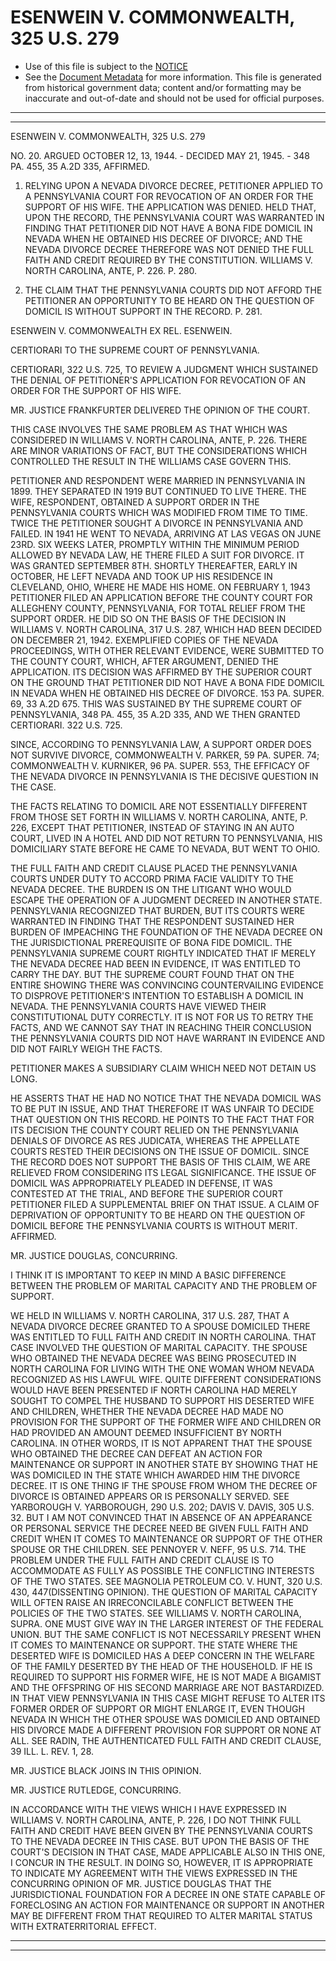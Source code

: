 ---
---

# ESENWEIN V. COMMONWEALTH, 325 U.S. 279

* Use of this file is subject to the [NOTICE](https://github.com/publicdocs/notice/blob/master/NOTICE)
* See the [Document Metadata](../../../) for more information.
  This file is generated from historical government data; content and/or formatting may be inaccurate and out-of-date and should not be used for official purposes.

----------
----------

ESENWEIN V. COMMONWEALTH, 325 U.S. 279

NO. 20.  ARGUED OCTOBER 12, 13, 1944.  - DECIDED MAY 21, 1945.  - 348 PA. 455, 35 A.2D 335, AFFIRMED.

1.  RELYING UPON A NEVADA DIVORCE DECREE, PETITIONER APPLIED TO A PENNSYLVANIA COURT FOR REVOCATION OF AN ORDER FOR THE SUPPORT OF HIS WIFE.  THE APPLICATION WAS DENIED.  HELD THAT, UPON THE RECORD, THE PENNSYLVANIA COURT WAS WARRANTED IN FINDING THAT PETITIONER DID NOT HAVE A BONA FIDE DOMICIL IN NEVADA WHEN HE OBTAINED HIS DECREE OF DIVORCE; AND THE NEVADA DIVORCE DECREE THEREFORE WAS NOT DENIED THE FULL FAITH AND CREDIT REQUIRED BY THE CONSTITUTION.  WILLIAMS V. NORTH CAROLINA, ANTE, P. 226.  P. 280.

2.  THE CLAIM THAT THE PENNSYLVANIA COURTS DID NOT AFFORD THE PETITIONER AN OPPORTUNITY TO BE HEARD ON THE QUESTION OF DOMICIL IS WITHOUT SUPPORT IN THE RECORD.  P. 281.

ESENWEIN V. COMMONWEALTH EX REL. ESENWEIN.

CERTIORARI TO THE SUPREME COURT OF PENNSYLVANIA.

CERTIORARI, 322 U.S. 725, TO REVIEW A JUDGMENT WHICH SUSTAINED THE DENIAL OF PETITIONER'S APPLICATION FOR REVOCATION OF AN ORDER FOR THE SUPPORT OF HIS WIFE.

MR. JUSTICE FRANKFURTER DELIVERED THE OPINION OF THE COURT.

THIS CASE INVOLVES THE SAME PROBLEM AS THAT WHICH WAS CONSIDERED IN WILLIAMS V. NORTH CAROLINA, ANTE, P. 226.  THERE ARE MINOR VARIATIONS OF FACT, BUT THE CONSIDERATIONS WHICH CONTROLLED THE RESULT IN THE WILLIAMS CASE GOVERN THIS.

PETITIONER AND RESPONDENT WERE MARRIED IN PENNSYLVANIA IN 1899.  THEY SEPARATED IN 1919 BUT CONTINUED TO LIVE THERE.  THE WIFE, RESPONDENT, OBTAINED A SUPPORT ORDER IN THE PENNSYLVANIA COURTS WHICH WAS MODIFIED FROM TIME TO TIME.  TWICE THE PETITIONER SOUGHT A DIVORCE IN PENNSYLVANIA AND FAILED.  IN 1941 HE WENT TO NEVADA, ARRIVING AT LAS VEGAS ON JUNE 23RD.  SIX WEEKS LATER, PROMPTLY WITHIN THE MINIMUM PERIOD ALLOWED BY NEVADA LAW, HE THERE FILED A SUIT FOR DIVORCE.  IT WAS GRANTED SEPTEMBER 8TH.  SHORTLY THEREAFTER, EARLY IN OCTOBER, HE LEFT NEVADA AND TOOK UP HIS RESIDENCE IN CLEVELAND, OHIO, WHERE HE MADE HIS HOME.  ON FEBRUARY 1, 1943 PETITIONER FILED AN APPLICATION BEFORE THE COUNTY COURT FOR ALLEGHENY COUNTY, PENNSYLVANIA, FOR TOTAL RELIEF FROM THE SUPPORT ORDER.  HE DID SO ON THE BASIS OF THE DECISION IN WILLIAMS V. NORTH CAROLINA, 317 U.S. 287, WHICH HAD BEEN DECIDED ON DECEMBER 21, 1942.  EXEMPLIFIED COPIES OF THE NEVADA PROCEEDINGS, WITH OTHER RELEVANT EVIDENCE, WERE SUBMITTED TO THE COUNTY COURT, WHICH, AFTER ARGUMENT, DENIED THE APPLICATION.  ITS DECISION WAS AFFIRMED BY THE SUPERIOR COURT ON THE GROUND THAT PETITIONER DID NOT HAVE A BONA FIDE DOMICIL IN NEVADA WHEN HE OBTAINED HIS DECREE OF DIVORCE.  153 PA. SUPER.  69, 33 A.2D 675.  THIS WAS SUSTAINED BY THE SUPREME COURT OF PENNSYLVANIA, 348 PA. 455, 35 A.2D 335, AND WE THEN GRANTED CERTIORARI.  322 U.S. 725.

SINCE, ACCORDING TO PENNSYLVANIA LAW, A SUPPORT ORDER DOES NOT SURVIVE DIVORCE, COMMONWEALTH V. PARKER, 59 PA. SUPER.  74; COMMONWEALTH V. KURNIKER, 96 PA. SUPER.  553, THE EFFICACY OF THE NEVADA DIVORCE IN PENNSYLVANIA IS THE DECISIVE QUESTION IN THE CASE.

THE FACTS RELATING TO DOMICIL ARE NOT ESSENTIALLY DIFFERENT FROM THOSE SET FORTH IN WILLIAMS V. NORTH CAROLINA, ANTE, P. 226, EXCEPT THAT PETITIONER, INSTEAD OF STAYING IN AN AUTO COURT, LIVED IN A HOTEL AND DID NOT RETURN TO PENNSYLVANIA, HIS DOMICILIARY STATE BEFORE HE CAME TO NEVADA, BUT WENT TO OHIO.

THE FULL FAITH AND CREDIT CLAUSE PLACED THE PENNSYLVANIA COURTS UNDER DUTY TO ACCORD PRIMA FACIE VALIDITY TO THE NEVADA DECREE.  THE BURDEN IS ON THE LITIGANT WHO WOULD ESCAPE THE OPERATION OF A JUDGMENT DECREED IN ANOTHER STATE.  PENNSYLVANIA RECOGNIZED THAT BURDEN, BUT ITS COURTS WERE WARRANTED IN FINDING THAT THE RESPONDENT SUSTAINED HER BURDEN OF IMPEACHING THE FOUNDATION OF THE NEVADA DECREE ON THE JURISDICTIONAL PREREQUISITE OF BONA FIDE DOMICIL.  THE PENNSYLVANIA SUPREME COURT RIGHTLY INDICATED THAT IF MERELY THE NEVADA DECREE HAD BEEN IN EVIDENCE, IT WAS ENTITLED TO CARRY THE DAY.  BUT THE SUPREME COURT FOUND THAT ON THE ENTIRE SHOWING THERE WAS CONVINCING COUNTERVAILING EVIDENCE TO DISPROVE PETITIONER'S INTENTION TO ESTABLISH A DOMICIL IN NEVADA.  THE PENNSYLVANIA COURTS HAVE VIEWED THEIR CONSTITUTIONAL DUTY CORRECTLY.  IT IS NOT FOR US TO RETRY THE FACTS, AND WE CANNOT SAY THAT IN REACHING THEIR CONCLUSION THE PENNSYLVANIA COURTS DID NOT HAVE WARRANT IN EVIDENCE AND DID NOT FAIRLY WEIGH THE FACTS.

PETITIONER MAKES A SUBSIDIARY CLAIM WHICH NEED NOT DETAIN US LONG.

HE ASSERTS THAT HE HAD NO NOTICE THAT THE NEVADA DOMICIL WAS TO BE PUT IN ISSUE, AND THAT THEREFORE IT WAS UNFAIR TO DECIDE THAT QUESTION ON THIS RECORD.  HE POINTS TO THE FACT THAT FOR ITS DECISION THE COUNTY COURT RELIED ON THE PENNSYLVANIA DENIALS OF DIVORCE AS RES JUDICATA, WHEREAS THE APPELLATE COURTS RESTED THEIR DECISIONS ON THE ISSUE OF DOMICIL.  SINCE THE RECORD DOES NOT SUPPORT THE BASIS OF THIS CLAIM, WE ARE RELIEVED FROM CONSIDERING ITS LEGAL SIGNIFICANCE.  THE ISSUE OF DOMICIL WAS APPROPRIATELY PLEADED IN DEFENSE, IT WAS CONTESTED AT THE TRIAL, AND BEFORE THE SUPERIOR COURT PETITIONER FILED A SUPPLEMENTAL BRIEF ON THAT ISSUE.  A CLAIM OF DEPRIVATION OF OPPORTUNITY TO BE HEARD ON THE QUESTION OF DOMICIL BEFORE THE PENNSYLVANIA COURTS IS WITHOUT MERIT.  AFFIRMED.

MR. JUSTICE DOUGLAS, CONCURRING.

I THINK IT IS IMPORTANT TO KEEP IN MIND A BASIC DIFFERENCE BETWEEN THE PROBLEM OF MARITAL CAPACITY AND THE PROBLEM OF SUPPORT.

WE HELD IN WILLIAMS V. NORTH CAROLINA, 317 U.S. 287, THAT A NEVADA DIVORCE DECREE GRANTED TO A SPOUSE DOMICILED THERE WAS ENTITLED TO FULL FAITH AND CREDIT IN NORTH CAROLINA.  THAT CASE INVOLVED THE QUESTION OF MARITAL CAPACITY.  THE SPOUSE WHO OBTAINED THE NEVADA DECREE WAS BEING PROSECUTED IN NORTH CAROLINA FOR LIVING WITH THE ONE WOMAN WHOM NEVADA RECOGNIZED AS HIS LAWFUL WIFE.  QUITE DIFFERENT CONSIDERATIONS WOULD HAVE BEEN PRESENTED IF NORTH CAROLINA HAD MERELY SOUGHT TO COMPEL THE HUSBAND TO SUPPORT HIS DESERTED WIFE AND CHILDREN, WHETHER THE NEVADA DECREE HAD MADE NO PROVISION FOR THE SUPPORT OF THE FORMER WIFE AND CHILDREN OR HAD PROVIDED AN AMOUNT DEEMED INSUFFICIENT BY NORTH CAROLINA.  IN OTHER WORDS, IT IS NOT APPARENT THAT THE SPOUSE WHO OBTAINED THE DECREE CAN DEFEAT AN ACTION FOR MAINTENANCE OR SUPPORT IN ANOTHER STATE BY SHOWING THAT HE WAS DOMICILED IN THE STATE WHICH AWARDED HIM THE DIVORCE DECREE.  IT IS ONE THING IF THE SPOUSE FROM WHOM THE DECREE OF DIVORCE IS OBTAINED APPEARS OR IS PERSONALLY SERVED.  SEE YARBOROUGH V. YARBOROUGH, 290 U.S. 202; DAVIS V. DAVIS, 305 U.S. 32.  BUT I AM NOT CONVINCED THAT IN ABSENCE OF AN APPEARANCE OR PERSONAL SERVICE THE DECREE NEED BE GIVEN FULL FAITH AND CREDIT WHEN IT COMES TO MAINTENANCE OR SUPPORT OF THE OTHER SPOUSE OR THE CHILDREN.  SEE PENNOYER V. NEFF, 95 U.S. 714.  THE PROBLEM UNDER THE FULL FAITH AND CREDIT CLAUSE IS TO ACCOMMODATE AS FULLY AS POSSIBLE THE CONFLICTING INTERESTS OF THE TWO STATES.  SEE MAGNOLIA PETROLEUM CO. V. HUNT, 320 U.S. 430, 447(DISSENTING OPINION).  THE QUESTION OF MARITAL CAPACITY WILL OFTEN RAISE AN IRRECONCILABLE CONFLICT BETWEEN THE POLICIES OF THE TWO STATES.  SEE WILLIAMS V. NORTH CAROLINA, SUPRA. ONE MUST GIVE WAY IN THE LARGER INTEREST OF THE FEDERAL UNION.  BUT THE SAME CONFLICT IS NOT NECESSARILY PRESENT WHEN IT COMES TO MAINTENANCE OR SUPPORT.  THE STATE WHERE THE DESERTED WIFE IS DOMICILED HAS A DEEP CONCERN IN THE WELFARE OF THE FAMILY DESERTED BY THE HEAD OF THE HOUSEHOLD.  IF HE IS REQUIRED TO SUPPORT HIS FORMER WIFE, HE IS NOT MADE A BIGAMIST AND THE OFFSPRING OF HIS SECOND MARRIAGE ARE NOT BASTARDIZED.  IN THAT VIEW PENNSYLVANIA IN THIS CASE MIGHT REFUSE TO ALTER ITS FORMER ORDER OF SUPPORT OR MIGHT ENLARGE IT, EVEN THOUGH NEVADA IN WHICH THE OTHER SPOUSE WAS DOMICILED AND OBTAINED HIS DIVORCE MADE A DIFFERENT PROVISION FOR SUPPORT OR NONE AT ALL.  SEE RADIN, THE AUTHENTICATED FULL FAITH AND CREDIT CLAUSE, 39 ILL. L. REV. 1, 28.

MR. JUSTICE BLACK JOINS IN THIS OPINION.

MR. JUSTICE RUTLEDGE, CONCURRING.

IN ACCORDANCE WITH THE VIEWS WHICH I HAVE EXPRESSED IN WILLIAMS V. NORTH CAROLINA, ANTE, P. 226, I DO NOT THINK FULL FAITH AND CREDIT HAVE BEEN GIVEN BY THE PENNSYLVANIA COURTS TO THE NEVADA DECREE IN THIS CASE.  BUT UPON THE BASIS OF THE COURT'S DECISION IN THAT CASE, MADE APPLICABLE ALSO IN THIS ONE, I CONCUR IN THE RESULT.  IN DOING SO, HOWEVER, IT IS APPROPRIATE TO INDICATE MY AGREEMENT WITH THE VIEWS EXPRESSED IN THE CONCURRING OPINION OF MR. JUSTICE DOUGLAS THAT THE JURISDICTIONAL FOUNDATION FOR A DECREE IN ONE STATE CAPABLE OF FORECLOSING AN ACTION FOR MAINTENANCE OR SUPPORT IN ANOTHER MAY BE DIFFERENT FROM THAT REQUIRED TO ALTER MARITAL STATUS WITH EXTRATERRITORIAL EFFECT.


----------
----------

